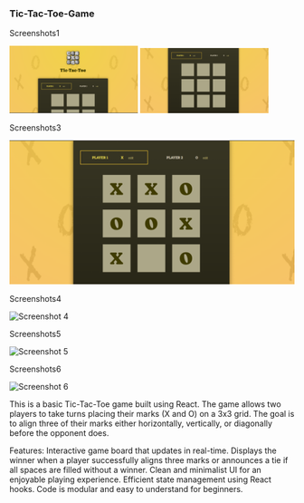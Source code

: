 ### Tic-Tac-Toe-Game

Screenshots1

<p>
  <img src="src/assets/screenshot/pic1.png" alt="Screenshot 1" width="45%" style="display:inline-block;">
  <img src="src/assets/screenshot/pic2.PNG" alt="Screenshot 2" width="45%" style="display:inline-block;">
</p>

Screenshots3

![Screenshot 3](src/assets/screenshot/pic3.png)

Screenshots4

![Screenshot 4](assets/screenshot/pic4.png)

Screenshots5

![Screenshot 5](assets/screenshot/pic5.png)

Screenshots6

![Screenshot 6](assets/screenshot/pic6.png)


This is a basic Tic-Tac-Toe game built using React. 
The game allows two players to take turns placing their marks (X and O) on a 3x3 grid. 
The goal is to align three of their marks either horizontally, vertically, or diagonally before the opponent does.

Features:
Interactive game board that updates in real-time.
Displays the winner when a player successfully aligns three marks or announces a tie if all spaces are filled without a winner.
Clean and minimalist UI for an enjoyable playing experience.
Efficient state management using React hooks.
Code is modular and easy to understand for beginners.

